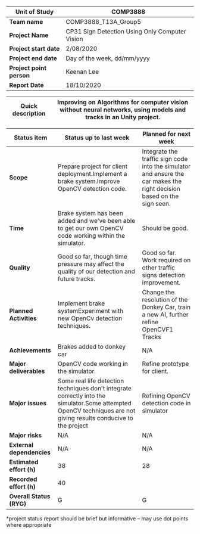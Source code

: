 | **Unit of Study** | COMP3888 |
| --- | --- |
| **Team name** | COMP3888\_T13A\_Group5 |
| **Project Name** | CP31 Sign Detection Using Only Computer Vision |
| **Project start date** | 2/08/2020 |
| **Project end date** | Day of the week, dd/mm/yyyy |
| **Project point person** | Keenan Lee |
| **Report Date** | 18/10/2020 |

| **Quick description** | Improving on Algorithms for computer vision without neural networks, using models and tracks in an Unity project. |
| --- | --- |

| **Status item** | **Status up to last week** | **Planned for next week** |
| --- | --- | --- |
| **Scope** | Prepare project for client deployment.Implement a brake system.Improve OpenCV detection code. | Integrate the traffic sign code into the simulator and ensure the car makes the right decision based on the sign seen. |
| **Time** | Brake system has been added and we've been able to get our own OpenCV code working within the simulator. | Should be good. |
| **Quality** | Good so far, though time pressure may affect the quality of our detection and future tracks. | Good so far. Work required on other traffic signs detection improvement. |
| **Planned Activities** | Implement brake systemExperiment with new OpenCv detection techniques. | Change the resolution of the Donkey Car, train a new AI, further refine OpenCVF1 Tracks |
| **Achievements** | Brakes added to donkey car | N/A |
| **Major deliverables** | OpenCV code working in the simulator. | Refine prototype for client. |
| **Major issues** | Some real life detection techniques don't integrate correctly into the simulator.Some attempted OpenCV techniques are not giving results conducive to the project | Refining OpenCV detection code in simulator |
| **Major risks** | N/A | N/A |
| **External dependencies** | N/A | N/A |
| **Estimated effort (h)** | 38 | 28 |
| **Recorded effort (h)** | 40 | |
| **Overall Status (RYG)** | G | G |

\*project status report should be brief but informative – may use dot points where appropriate